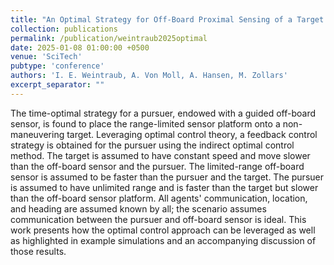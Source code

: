 ```yaml
---
title: "An Optimal Strategy for Off-Board Proximal Sensing of a Target: Part 1"
collection: publications
permalink: /publication/weintraub2025optimal
date: 2025-01-08 01:00:00 +0500
venue: 'SciTech'
pubtype: 'conference'
authors: 'I. E. Weintraub, A. Von Moll, A. Hansen, M. Zollars'
excerpt_separator: ""
---
```

The time-optimal strategy for a pursuer, endowed with a guided off-board sensor, is found to place the range-limited sensor platform onto a non-maneuvering target. Leveraging optimal control theory, a feedback control strategy is obtained for the pursuer using the indirect optimal control method. The target is assumed to have constant speed and move slower than the off-board sensor and the pursuer. The limited-range off-board sensor is assumed to be faster than the pursuer and the target. The pursuer is assumed to have unlimited range and is faster than the target but slower than the off-board sensor platform. All agents&apos; communication, location, and heading are assumed known by all; the scenario assumes communication between the pursuer and off-board sensor is ideal. This work presents how the optimal control approach can be leveraged as well as highlighted in example simulations and an accompanying discussion of those results.
